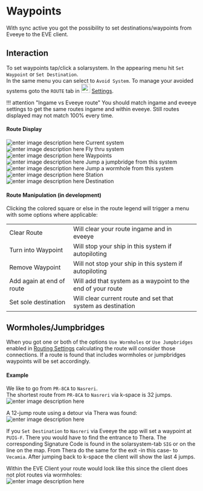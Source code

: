 
# Waypoints
With sync active you got the possibility to set destinations/waypoints from Eveeye to the EVE client. 

## Interaction
To set waypoints tap/click a solarsystem. In the appearing menu hit `Set Waypoint` or `Set Destination`.<br>
In the same menu you can select to `Avoid System`. To manage your avoided systems goto the `ROUTE` tab in <img src="https://raw.githubusercontent.com/Risingson/eedocs/master/docs/images/Settings-100_off.png" width="24" height="24" > [Settings](https://eveeye.readthedocs.io/en/latest/ui/settings/#Route).

!!! attention "Ingame vs Eveeye route"
    You should match ingame and eveeye settings to get the same routes ingame and within eveeye. Still routes displayed may not match 100% every time.
    
#### Route Display
![enter image description here](https://raw.githubusercontent.com/Risingson/eedocs/master/docs/images/route/rou_start.png) Current system<br>
![enter image description here](https://raw.githubusercontent.com/Risingson/eedocs/master/docs/images/route/rou_thru.png) Fly thru system<br>
![enter image description here](https://raw.githubusercontent.com/Risingson/eedocs/master/docs/images/route/rou_wp.png) Waypoints<br>
![enter image description here](https://raw.githubusercontent.com/Risingson/eedocs/master/docs/images/route/rou_jb.png) Jump a jumpbridge from this system<br>
![enter image description here](https://raw.githubusercontent.com/Risingson/eedocs/master/docs/images/route/rou_wh.png) Jump a wormhole from this system<br>
![enter image description here](https://raw.githubusercontent.com/Risingson/eedocs/master/docs/images/route/rou_sta.png) Station<br>
![enter image description here](https://raw.githubusercontent.com/Risingson/eedocs/master/docs/images/route/rou_end.png) Destination<br> 


#### Route Manipulation (in development)
Clicking the colored square or else in the route legend will trigger a menu with some options where applicable:

 
|  |  |
|--|--|
| Clear Route | Will clear your route ingame and in eveeye |
| Turn into Waypoint | Will stop your ship in this system if autopiloting |
| Remove Waypoint | Will not stop your ship in this system if autopiloting |
| Add again at end of route | Will add that system as a waypoint to the end of your route |
| Set sole destination | Will clear current route and set that system as destination |

## Wormholes/Jumpbridges
When you got one or both of the options `Use Wormholes` or `Use Jumpbridges` enabled in [Routing Settings](https://eveeye.readthedocs.io/en/latest/ui/settings/#Route) calculating the route will consider those connections. If a route is found that includes wormholes or jumpbridges waypoints will be set accordingly.

#### Example
We like to go from `PR-8CA` to `Nasreri`.<br>
The shortest route from `PR-8CA` to `Nasreri` via k-space is 32 jumps.<br> ![enter image description here](https://raw.githubusercontent.com/Risingson/eedocs/master/docs/images/route/Wormhole_routing_00.png)

A 12-jump route using a detour via Thera was found:<br>![enter image description here](https://raw.githubusercontent.com/Risingson/eedocs/master/docs/images/route/Wormhole_routing_0.png)

If you `Set Destination` to `Nasreri` via Eveeye the app will set a waypoint at `PUIG-F`. There you would have to find the entrance to Thera. The corresponding Signature Code is found in the solarsystem-tab `SIG` or on the line on the map. From Thera do the same for the exit -in this case- to `Vecamia`. After jumping back to k-space the client will show the last 4 jumps.<br>

Within the EVE Client your route would look like this since the client does not plot routes via wormholes:<br>![enter image description here](https://raw.githubusercontent.com/Risingson/eedocs/master/docs/images/route/Wormhole_routing_03.png)
<!--stackedit_data:
eyJoaXN0b3J5IjpbNTgyODcwMjA4LDc1MjQyNzMxMCwtMTcyMT
Q4Mjc1OCw2Mzg3OTY0NzYsMTAwMjM5NjY1NSwtODkxNzIyNDQ5
LC01MjQ3MTM4MzgsLTQ0MTcyMjUzNiwtMTgwNTU4NjQ1NV19
-->
